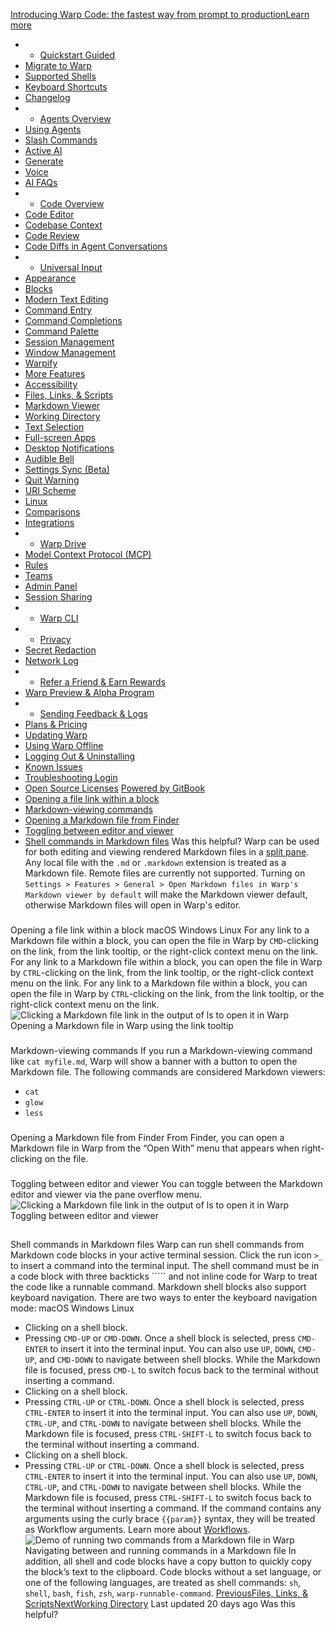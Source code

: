 [Introducing Warp Code: the fastest way from prompt to productionLearn more ](https://www.warp.dev/blog/introducing-warp-code-prompt-to-prod)
 * * [Quickstart Guided](/)
 * [Migrate to Warp](/getting-started/migrate-to-warp)
 * [Supported Shells](/getting-started/supported-shells)
 * [Keyboard Shortcuts](/getting-started/keyboard-shortcuts)
 * [Changelog](/getting-started/changelog)
 * * [Agents Overview](/agents/agents-overview)
 * [Using Agents](/agents/using-agents)
 * [Slash Commands](/agents/slash-commands)
 * [Active AI](/agents/active-ai)
 * [Generate](/agents/generate)
 * [Voice](/agents/voice)
 * [AI FAQs](/agents/ai-faqs)
 * * [Code Overview](/code/code-overview)
 * [Code Editor](/code/code-editor)
 * [Codebase Context](/code/codebase-context)
 * [Code Review](/code/code-review)
 * [Code Diffs in Agent Conversations](/code/reviewing-code)
 * * [Universal Input](/terminal/universal-input)
 * [Appearance](/terminal/appearance)
 * [Blocks](/terminal/blocks)
 * [Modern Text Editing](/terminal/editor)
 * [Command Entry](/terminal/entry)
 * [Command Completions](/terminal/command-completions)
 * [Command Palette](/terminal/command-palette)
 * [Session Management](/terminal/sessions)
 * [Window Management](/terminal/windows)
 * [Warpify](/terminal/warpify)
 * [More Features](/terminal/more-features)
 * [Accessibility](/terminal/more-features/accessibility)
 * [Files, Links, & Scripts](/terminal/more-features/files-and-links)
 * [Markdown Viewer](/terminal/more-features/markdown-viewer)
 * [Working Directory](/terminal/more-features/working-directory)
 * [Text Selection](/terminal/more-features/text-selection)
 * [Full-screen Apps](/terminal/more-features/full-screen-apps)
 * [Desktop Notifications](/terminal/more-features/notifications)
 * [Audible Bell](/terminal/more-features/audible-bell)
 * [Settings Sync (Beta)](/terminal/more-features/settings-sync)
 * [Quit Warning](/terminal/more-features/quit-warning)
 * [URI Scheme](/terminal/more-features/uri-scheme)
 * [Linux](/terminal/more-features/linux)
 * [Comparisons](/terminal/comparisons)
 * [Integrations](/terminal/integrations-and-plugins)
 * * [Warp Drive](/knowledge-and-collaboration/warp-drive)
 * [Model Context Protocol (MCP)](/knowledge-and-collaboration/mcp)
 * [Rules](/knowledge-and-collaboration/rules)
 * [Teams](/knowledge-and-collaboration/teams)
 * [Admin Panel](/knowledge-and-collaboration/admin-panel)
 * [Session Sharing](/knowledge-and-collaboration/session-sharing)
 * * [Warp CLI](/developers/cli)
 * * [Privacy](/privacy/privacy)
 * [Secret Redaction](/privacy/secret-redaction)
 * [Network Log](/privacy/network-log)
 * * [Refer a Friend & Earn Rewards](/community/refer-a-friend)
 * [Warp Preview & Alpha Program](/community/warp-preview-and-alpha-program)
 * * [Sending Feedback & Logs](/support-and-billing/sending-us-feedback)
 * [Plans & Pricing](/support-and-billing/plans-and-pricing)
 * [Updating Warp](/support-and-billing/updating-warp)
 * [Using Warp Offline](/support-and-billing/using-warp-offline)
 * [Logging Out & Uninstalling](/support-and-billing/uninstalling-warp)
 * [Known Issues](/support-and-billing/known-issues)
 * [Troubleshooting Login](/support-and-billing/troubleshooting-login-issues)
 * [Open Source Licenses](/support-and-billing/licenses)
[Powered by GitBook](https://www.gitbook.com/?utm_source=content&utm_medium=trademark&utm_campaign=-MbqIgTw17KQvq_DQuRr)
 * [Opening a file link within a block](#opening-a-file-link-within-a-block)
 * [Markdown-viewing commands](#markdown-viewing-commands)
 * [Opening a Markdown file from Finder](#opening-a-markdown-file-from-finder)
 * [Toggling between editor and viewer](#toggling-between-editor-and-viewer)
 * [Shell commands in Markdown files](#shell-commands-in-markdown-files)
Was this helpful?
Warp can be used for both editing and viewing rendered Markdown files in a [split pane](/terminal/windows/split-panes). Any local file with the `.md` or `.markdown` extension is treated as a Markdown file. Remote files are currently not supported. Turning on `Settings > Features > General > Open Markdown files in Warp's Markdown viewer by default` will make the Markdown viewer default, otherwise Markdown files will open in Warp's editor.
### 
[](#opening-a-file-link-within-a-block)
Opening a file link within a block
macOS
Windows
Linux
For any link to a Markdown file within a block, you can open the file in Warp by `CMD`-clicking on the link, from the link tooltip, or the right-click context menu on the link.
For any link to a Markdown file within a block, you can open the file in Warp by `CTRL`-clicking on the link, from the link tooltip, or the right-click context menu on the link.
For any link to a Markdown file within a block, you can open the file in Warp by `CTRL`-clicking on the link, from the link tooltip, or the right-click context menu on the link.
![Clicking a Markdown file link in the output of ls to open it in Warp](https://docs.warp.dev/~gitbook/image?url=https%3A%2F%2F2297236823-files.gitbook.io%2F%7E%2Ffiles%2Fv0%2Fb%2Fgitbook-x-prod.appspot.com%2Fo%2Fspaces%252F-MbqIgTw17KQvq_DQuRr%252Fuploads%252Fgit-blob-838cc78bfe78ea51475f75bfdb58e8ac59893755%252Fopen-markdown-viewer.gif%3Falt%3Dmedia&width=768&dpr=4&quality=100&sign=bb5a8527&sv=2)
Opening a Markdown file in Warp using the link tooltip
### 
[](#markdown-viewing-commands)
Markdown-viewing commands
If you run a Markdown-viewing command like `cat myfile.md`, Warp will show a banner with a button to open the Markdown file.
The following commands are considered Markdown viewers:
 * `cat`
 * `glow`
 * `less`
### 
[](#opening-a-markdown-file-from-finder)
Opening a Markdown file from Finder
From Finder, you can open a Markdown file in Warp from the “Open With” menu that appears when right-clicking on the file.
### 
[](#toggling-between-editor-and-viewer)
Toggling between editor and viewer
You can toggle between the Markdown editor and viewer via the pane overflow menu.
![Clicking a Markdown file link in the output of ls to open it in Warp](https://docs.warp.dev/~gitbook/image?url=https%3A%2F%2F2297236823-files.gitbook.io%2F%7E%2Ffiles%2Fv0%2Fb%2Fgitbook-x-prod.appspot.com%2Fo%2Fspaces%252F-MbqIgTw17KQvq_DQuRr%252Fuploads%252Fgit-blob-27a4d58bd65e92e65b65913c77a92b2381effc14%252Fmarkdown-raw-rendered-toggle.gif%3Falt%3Dmedia&width=768&dpr=4&quality=100&sign=907782a4&sv=2)
Toggling between editor and viewer
## 
[](#shell-commands-in-markdown-files)
Shell commands in Markdown files
Warp can run shell commands from Markdown code blocks in your active terminal session. Click the run icon `>_` to insert a command into the terminal input.
The shell command must be in a code block with three backticks ````` and not inline code for Warp to treat the code like a runnable command.
Markdown shell blocks also support keyboard navigation. There are two ways to enter the keyboard navigation mode:
macOS
Windows
Linux
 * Clicking on a shell block.
 * Pressing `CMD-UP` or `CMD-DOWN`.
Once a shell block is selected, press `CMD-ENTER` to insert it into the terminal input. You can also use `UP`, `DOWN`, `CMD-UP`, and `CMD-DOWN` to navigate between shell blocks. While the Markdown file is focused, press `CMD-L` to switch focus back to the terminal without inserting a command.
 * Clicking on a shell block.
 * Pressing `CTRL-UP` or `CTRL-DOWN`.
Once a shell block is selected, press `CTRL-ENTER` to insert it into the terminal input. You can also use `UP`, `DOWN`, `CTRL-UP`, and `CTRL-DOWN` to navigate between shell blocks. While the Markdown file is focused, press `CTRL-SHIFT-L` to switch focus back to the terminal without inserting a command.
 * Clicking on a shell block.
 * Pressing `CTRL-UP` or `CTRL-DOWN`.
Once a shell block is selected, press `CTRL-ENTER` to insert it into the terminal input. You can also use `UP`, `DOWN`, `CTRL-UP`, and `CTRL-DOWN` to navigate between shell blocks. While the Markdown file is focused, press `CTRL-SHIFT-L` to switch focus back to the terminal without inserting a command.
If the command contains any arguments using the curly brace `{{param}}` syntax, they will be treated as Workflow arguments. Learn more about [Workflows](/knowledge-and-collaboration/warp-drive/workflows).
![Demo of running two commands from a Markdown file in Warp](https://docs.warp.dev/~gitbook/image?url=https%3A%2F%2F2297236823-files.gitbook.io%2F%7E%2Ffiles%2Fv0%2Fb%2Fgitbook-x-prod.appspot.com%2Fo%2Fspaces%252F-MbqIgTw17KQvq_DQuRr%252Fuploads%252Fgit-blob-b8c067eeb9cd819702a18393daf9ac863140d279%252Frun-markdown-file-command.gif%3Falt%3Dmedia%26token%3D5f339436-e7a8-4e5e-9470-e66b380ed629&width=768&dpr=4&quality=100&sign=2b37ed7a&sv=2)
Navigating between and running commands in a Markdown file
In addition, all shell and code blocks have a copy button to quickly copy the block’s text to the clipboard.
Code blocks without a set language, or one of the following languages, are treated as shell commands: `sh`, `shell`, `bash`, `fish`, `zsh`, `warp-runnable-command`.
[PreviousFiles, Links, & Scripts](/terminal/more-features/files-and-links)[NextWorking Directory](/terminal/more-features/working-directory)
Last updated 20 days ago
Was this helpful?